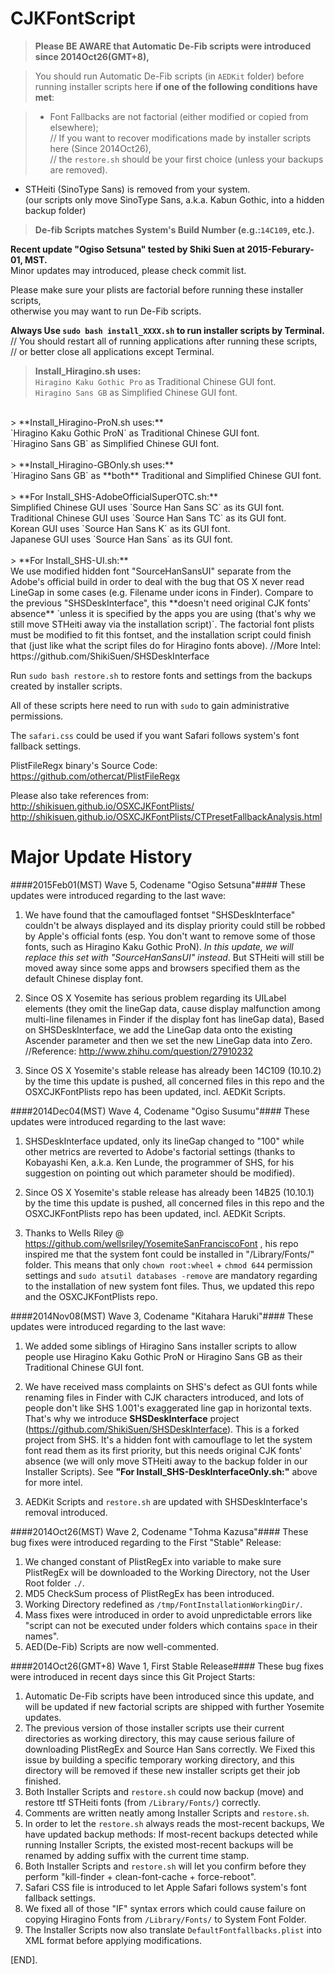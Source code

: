 CJKFontScript
=============

> <b>Please BE AWARE that Automatic De-Fib scripts were introduced since 2014Oct26(GMT+8),</b>

> You should run Automatic De-Fib scripts (in `AEDKit` folder) before running installer scripts here <b>if one of the following conditions have met</b>:

> - Font Fallbacks are not factorial (either modified or copied from elsewhere);<br>
> // If you want to recover modifications made by installer scripts here (Since 2014Oct26),<br>// the `restore.sh` should be your first choice (unless your backups are removed).
- STHeiti (SinoType Sans) is removed from your system.<br>(our scripts only move SinoType Sans, a.k.a. Kabun Gothic, into a hidden backup folder)

> <b>De-fib Scripts matches System's Build Number (e.g.:`14C109`, etc.).</b>

<b>Recent update "Ogiso Setsuna" tested by Shiki Suen at 2015-Feburary-01, MST.</b><br>
Minor updates may introduced, please check commit list.

Please make sure your plists are factorial before running these installer scripts,<br> otherwise you may want to run De-Fib scripts.

**Always Use `sudo bash install_XXXX.sh` to run installer scripts by Terminal.**<br>
// You should restart all of running applications after running these scripts,<br>
// or better close all applications except Terminal.

> **Install_Hiragino.sh uses:**<br>
`Hiragino Kaku Gothic Pro` as Traditional Chinese GUI font.<br>
`Hiragino Sans GB` as Simplified Chinese GUI font.<br>
<br>
> **Install_Hiragino-ProN.sh uses:**<br>
`Hiragino Kaku Gothic ProN` as Traditional Chinese GUI font.<br>
`Hiragino Sans GB` as Simplified Chinese GUI font.<br>
<br>
> **Install_Hiragino-GBOnly.sh uses:**<br>
`Hiragino Sans GB` as **both** Traditional and Simplified Chinese GUI font.<br>
<br>
> **For Install_SHS-AdobeOfficialSuperOTC.sh:**<br>
Simplified Chinese GUI uses `Source Han Sans SC` as its GUI font.<br>
Traditional Chinese GUI uses `Source Han Sans TC` as its GUI font.<br>
Korean GUI uses `Source Han Sans K` as its GUI font.<br>
Japanese GUI uses `Source Han Sans` as its GUI font.<br>
<br>
> **For Install_SHS-UI.sh:**<br>
We use modified hidden font "SourceHanSansUI" separate from the Adobe's official build in order to deal with the bug that OS X never read LineGap in some cases (e.g. Filename under icons in Finder). Compare to the previous "SHSDeskInterface", this **doesn't need original CJK fonts' absence** `unless it is specified by the apps you are using (that's why we still move STHeiti away via the installation script)`. The factorial font plists must be modified to fit this fontset, and the installation script could finish that (just like what the script files do for Hiragino fonts above). //More Intel: https://github.com/ShikiSuen/SHSDeskInterface<br>

</code></pre>
Run `sudo bash restore.sh` to restore fonts and settings from the backups created by installer scripts.

All of these scripts here need to run with `sudo` to gain administrative permissions.

The `safari.css` could be used if you want Safari follows system's font fallback settings.

PlistFileRegx binary's Source Code: <https://github.com/othercat/PlistFileRegx>


Please also take references from:<br><http://shikisuen.github.io/OSXCJKFontPlists/><br><http://shikisuen.github.io/OSXCJKFontPlists/CTPresetFallbackAnalysis.html>

Major Update History
=============
####2015Feb01(MST) Wave 5, Codename "Ogiso Setsuna"####
These updates were introduced regarding to the last wave:

1. We have found that the camouflaged fontset "SHSDeskInterface" couldn't be always displayed and its display priority could still be robbed by Apple's official fonts (esp. You don't want to remove some of those fonts, such as Hiragino Kaku Gothic ProN). **In this update*, we will replace this set with "SourceHanSansUI" instead*. But STHeiti will still be moved away since some apps and browsers specified them as the default Chinese display font.

2. Since OS X Yosemite has serious problem regarding its UILabel elements (they omit the lineGap data, cause display malfunction among multi-line filenames in Finder if the display font has lineGap data), Based on SHSDeskInterface, we add the LineGap data onto the existing Ascender parameter and then we set the new LineGap data into Zero. //Reference: http://www.zhihu.com/question/27910232

3. Since OS X Yosemite's stable release has already been 14C109 (10.10.2) by the time this update is pushed, all concerned files in this repo and the OSXCJKFontPlists repo has been updated, incl. AEDKit Scripts.

####2014Dec04(MST) Wave 4, Codename "Ogiso Susumu"####
These updates were introduced regarding to the last wave:

1. SHSDeskInterface updated, only its lineGap changed to "100" while other metrics are reverted to Adobe's factorial settings (thanks to Kobayashi Ken, a.k.a. Ken Lunde, the programmer of SHS, for his suggestion on pointing out which parameter should be modified).

2. Since OS X Yosemite's stable release has already been 14B25 (10.10.1) by the time this update is pushed, all concerned files in this repo and the OSXCJKFontPlists repo has been updated, incl. AEDKit Scripts.

3. Thanks to Wells Riley @ https://github.com/wellsriley/YosemiteSanFranciscoFont , his repo inspired me that the system font could be installed in "/Library/Fonts/" folder. This means that only `chown root:wheel` + `chmod 644` permission settings and `sudo atsutil databases -remove` are mandatory regarding to the installation of new system font files. Thus, we updated this repo and the OSXCJKFontPlists repo.

####2014Nov08(MST) Wave 3, Codename "Kitahara Haruki"####
These updates were introduced regarding to the last wave:

1. We added some siblings of Hiragino Sans installer scripts to allow people use Hiragino Kaku Gothic ProN or Hiragino Sans GB as their Traditional Chinese GUI font.

2. We have received mass complaints on SHS's defect as GUI fonts while renaming files in Finder with CJK characters introduced, and lots of people don't like SHS 1.001's exaggerated line gap in horizontal texts. That's why we introduce **SHSDeskInterface** project (https://github.com/ShikiSuen/SHSDeskInterface). This is a forked project from SHS. It's a hidden font with camouflage to let the system font read them as its first priority, but this needs original CJK fonts' absence (we will only move STHeiti away to the backup folder in our Installer Scripts). See **"For Install_SHS-DeskInterfaceOnly.sh:"** above for more intel.

3. AEDKit Scripts and `restore.sh` are updated with SHSDeskInterface's removal introduced.

####2014Oct26(MST) Wave 2, Codename "Tohma Kazusa"####
These bug fixes were introduced regarding to the First "Stable" Release:

1. We changed constant of PlistRegEx into variable to make sure PlistRegEx will be downloaded to the Working Directory, not the User Root folder `./`.
2. MD5 CheckSum process of PlistRegEx has been introduced.
3. Working Directory redefined as `/tmp/FontInstallationWorkingDir/`.
4. Mass fixes were introduced in order to avoid unpredictable errors like "script can not be executed under folders which contains `space` in their names".
5. AED(De-Fib) Scripts are now well-commented.

####2014Oct26(GMT+8) Wave 1, First Stable Release####
These bug fixes were introduced in recent days since this Git Project Starts:

1. Automatic De-Fib scripts have been introduced since this update, and will be updated if new factorial scripts are shipped with further Yosemite updates.
2. The previous version of those installer scripts use their current
directories as working directory, this may cause serious failure of downloading PlistRegEx and Source Han Sans correctly. We Fixed this issue by building a specific temporary working directory, and this directory will be removed if these new installer scripts
get their job finished.
3. Both Installer Scripts and `restore.sh` could now backup (move) and restore ttf STHeiti fonts (from `/Library/Fonts/`) correctly.
4. Comments are written neatly among Installer Scripts and `restore.sh`.
5. In order to let the `restore.sh` always reads the most-recent backups, We have updated backup methods: If most-recent backups detected while running Installer Scripts, the existed most-recent backups will be renamed by adding suffix with the current time stamp.
6. Both Installer Scripts and `restore.sh` will let you confirm before they perform "kill-finder + clean-font-cache + force-reboot".
7. Safari CSS file is introduced to let Apple Safari follows system's font fallback settings.
8. We fixed all of those "IF" syntax errors which could cause failure on copying Hiragino Fonts from `/Library/Fonts/` to System Font Folder.
9. The Installer Scripts now also translate `DefaultFontfallbacks.plist` into XML format before applying modifications.

[END].
